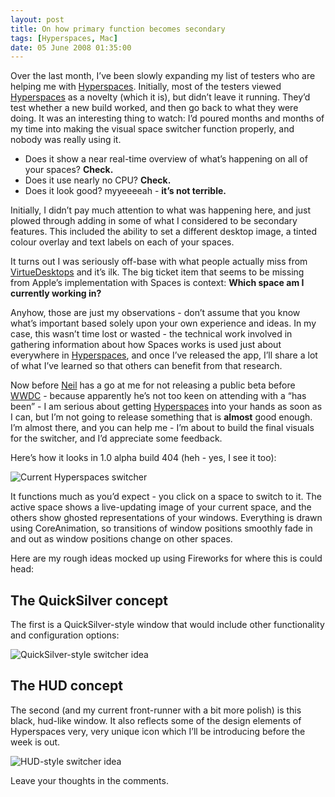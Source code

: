 ```yaml
---
layout: post
title: On how primary function becomes secondary
tags: [Hyperspaces, Mac]
date: 05 June 2008 01:35:00
---
```


Over the last month, I’ve been slowly expanding my list of testers who are helping me with [Hyperspaces][1]. Initially, most of the testers viewed [Hyperspaces][1] as a novelty (which it is), but didn’t leave it running. They’d test whether a new build worked, and then go back to what they were doing. It was an interesting thing to watch: I’d poured months and months of my time into making the visual space switcher function properly, and nobody was really using it.

*   Does it show a near real-time overview of what’s happening on all of your spaces? **Check.**
*   Does it use nearly no CPU? **Check.**
*   Does it look good? myyeeeeah - **it’s not terrible.**

Initially, I didn’t pay much attention to what was happening here, and just plowed through adding in some of what I considered to be secondary features. This included the ability to set a different desktop image, a tinted colour overlay and text labels on each of your spaces.

It turns out I was seriously off-base with what people actually miss from [VirtueDesktops][2] and it’s ilk. The big ticket item that seems to be missing from Apple’s implementation with Spaces is context: **Which space am I currently working in?**

Anyhow, those are just my observations - don’t assume that you know what’s important based solely upon your own experience and ideas. In my case, this wasn’t time lost or wasted - the technical work involved in gathering information about how Spaces works is used just about everywhere in [Hyperspaces][1], and once I’ve released the app, I’ll share a lot of what I’ve learned so that others can benefit from that research.

Now before [Neil][3] has a go at me for not releasing a public beta before [WWDC][4] - because apparently he’s not too keen on attending with a “has been” - I am serious about getting [Hyperspaces][1] into your hands as soon as I can, but I’m not going to release something that is **almost** good enough. I’m almost there, and you can help me - I’m about to build the final visuals for the switcher, and I’d appreciate some feedback.

Here’s how it looks in 1.0 alpha build 404 (heh - yes, I see it too):

![Current Hyperspaces switcher][5]

It functions much as you’d expect - you click on a space to switch to it. The active space shows a live-updating image of your current space, and the others show ghosted representations of your windows. Everything is drawn using CoreAnimation, so transitions of window positions smoothly fade in and out as window positions change on other spaces.

Here are my rough ideas mocked up using Fireworks for where this is could head:

## The QuickSilver concept

The first is a QuickSilver-style window that would include other functionality and configuration options:

![QuickSilver-style switcher idea][6]

## The HUD concept

The second (and my current front-runner with a bit more polish) is this black, hud-like window. It also reflects some of the design elements of Hyperspaces very, very unique icon which I’ll be introducing before the week is out.

![HUD-style switcher idea][7]

Leave your thoughts in the comments.

 [1]: http://hyperspacesapp.com/
 [2]: http://virtuedesktops.info/
 [3]: http://neilang.com/
 [4]: http://developer.apple.com/wwdc/
 [5]: http://static.tonyarnold.com/switcher_now.png "Current Hyperspaces switcher"
 [6]: http://static.tonyarnold.com/idea_window.png "QuickSilver-style switcher idea]"
 [7]: http://static.tonyarnold.com/idea_black.png "HUD-style switcher idea]"